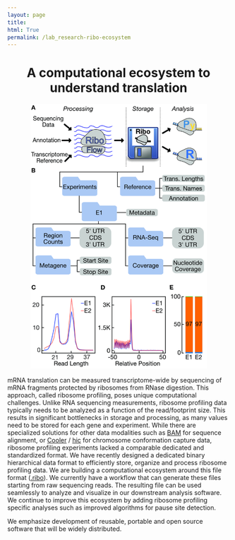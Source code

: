 ```yaml
---
layout: page
title:  
html: True
permalink: /lab_research-ribo-ecosystem
---
```


<center>
<h1> A computational ecosystem to understand translation</h1>
</center>

<p>
  <center>
  <img src="/img/publications/2020_bioinfomatics.jpg" alt="Ribo Ecosystem" style="width:400px;">
  </center>
</p>

mRNA translation can be measured transcriptome-wide by sequencing of mRNA
fragments protected by ribosomes from RNase digestion.
This approach, called ribosome profiling,
poses unique computational challenges.
Unlike RNA sequencing measurements,
ribosome profiling data typically needs to be analyzed
as a function of the read/footprint size.
This results in significant bottlenecks in storage and processing,
as many values need to be stored for each gene and experiment.
While there are specialized solutions for other data modalities
such as <a href="https://samtools.github.io/hts-specs/SAMv1.pdf">BAM</a> for sequence alignment,
or <a href="https://cooler.readthedocs.io/en/latest/datamodel.html">Cooler</a> /
<a href="https://github.com/aidenlab/juicer/wiki/Data">hic</a> for chromosome conformation capture  data,
ribosome profiling experiments lacked a comparable dedicated and standardized format.
We have recently designed a dedicated binary hierarchical data format to efficiently store,
organize and process ribosome profiling data.
We are building a computational ecosystem around this file format (<a href="https://academic.oup.com/bioinformatics/article/36/9/2929/5701654">.ribo</a>).
We currently have a workflow that can generate these files starting
from raw sequencing reads.
The resulting file can be used seamlessly to analyze and visualize
in our downstream analysis software. We continue to improve this ecosystem
by adding ribosome profiling specific analyses such as improved algorithms
for pause site detection. 

We emphasize development of reusable, portable and open source software that will be widely distributed.
